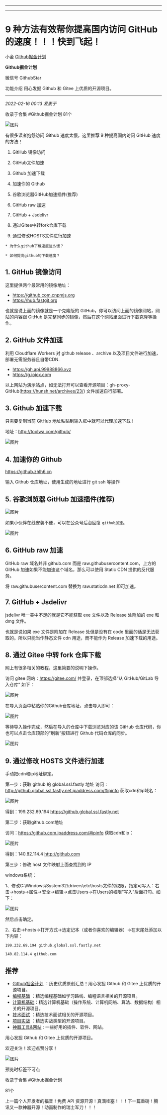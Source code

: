 ----------------------------------------
----------------------------------------
#  9 种方法有效帮你提高国内访问 GitHub 的速度！！！快到飞起！

小金  [ Github掘金计划 ](javascript:void\(0\);)

**Github掘金计划** ![]()

微信号 GithubStar

功能介绍 用心发掘 Github 和 Gitee 上优质的开源项目。

____

_2022-02-16 00:13_ _发表于_

收录于合集 #Github掘金计划 81个

![图片](https://mmbiz.qpic.cn/mmbiz_png/nDMNE6lrvW4libMefotSbOWecVUbpoT1a5zmwPSc7U9xBfjungT2ZNgK3Zapx4pzQ8MtAYER7DR7aodUjFdWmkA/640?wx_fmt=png&wxfrom=5&wx_lazy=1&wx_co=1)

有很多读者抱怨访问 Github 速度太慢，这里推荐 9 种提高国内访问 GitHub 速度的方法！

  1. GitHub 镜像访问

  2. GitHub文件加速

  3. Github 加速下载

  4. 加速你的 Github

  5. 谷歌浏览器GitHub加速插件(推荐)

  6. GitHub raw 加速

  7. GitHub + Jsdelivr

  8. 通过Gitee中转fork仓库下载

  9. 通过修改HOSTS文件进行加速

    * 为什么github下载速度这么慢？

    * 如何提高github的下载速度？

## 1\. GitHub 镜像访问

这里提供两个最常用的镜像地址：

  * https://github.com.cnpmjs.org
  * https://hub.fastgit.org

也就是说上面的镜像就是一个克隆版的 GitHub，你可以访问上面的镜像网站，网站的内容跟 GitHub
是完整同步的镜像，然后在这个网站里面进行下载克隆等操作。

## 2\. GitHub 文件加速

利用 Cloudflare Workers 对 github release 、archive 以及项目文件进行加速，部署无需服务器且自带CDN.

  * https://gh.api.99988866.xyz
  * https://g.ioiox.com

以上网站为演示站点，如无法打开可以查看开源项目：gh-proxy-GitHub(https://hunsh.net/archives/23/)
文件加速自行部署。

## 3\. Github 加速下载

只需要复制当前 GitHub 地址粘贴到输入框中就可以代理加速下载！

地址：http://toolwa.com/github/

![图片](https://mmbiz.qpic.cn/mmbiz_png/GvtDGKK4uYmeqBccLr115S050lmxWjKicVWR02BChxpQGk0iba0gaNCicFugwVPkkfpQJ6q8zKXq4zFMZ0QCCjtibg/640?wx_fmt=png)

## 4\. 加速你的 Github

https://github.zhlh6.cn

输入 Github 仓库地址，使用生成的地址进行 git ssh 等操作

## 5\. 谷歌浏览器 GitHub 加速插件(推荐)

![图片](https://mmbiz.qpic.cn/mmbiz_png/GvtDGKK4uYmeqBccLr115S050lmxWjKicPLvib9PT9IBqgibZ7K5NU76sLHawg7icAXG4tL7Y6tnxr0tNDRL3DxNuQ/640?wx_fmt=png)

如果小伙伴在线安装不便，可以在公众号后台回复 `github加速`。

![图片](https://mmbiz.qpic.cn/mmbiz_png/GvtDGKK4uYmeqBccLr115S050lmxWjKicEvDG1OiaicqMWf7zleEye7XhzsLMYhb2gNLqSzxhxfoImOZAdqKWibFbQ/640?wx_fmt=png)

## 6\. GitHub raw 加速

GitHub raw 域名并非 github.com 而是 raw.githubusercontent.com，上方的 GitHub
加速如果不能加速这个域名，那么可以使用 Static CDN 提供的反代服务。

将 raw.githubusercontent.com 替换为 raw.staticdn.net 即可加速。

## 7\. GitHub + Jsdelivr

jsdelivr 唯一美中不足的就是它不能获取 exe 文件以及 Release 处附加的 exe 和 dmg 文件。

也就是说如果 exe 文件是附加在 Release 处但是没有在 code 里面的话是无法获取的。所以只能当作静态文件 cdn 用途，而不能作为
Release 加速下载的用途。

## 8\. 通过 Gitee 中转 fork 仓库下载

网上有很多相关的教程，这里简要的说明下操作。

访问 gitee 网站：https://gitee.com/ 并登录，在顶部选择“从 GitHub/GitLab 导入仓库” 如下：

![图片](https://mmbiz.qpic.cn/mmbiz_png/GvtDGKK4uYmeqBccLr115S050lmxWjKicYOKM3oFIz8jHcLyjrZia6HfCLByttsZoTGXECpnjgPkV59lRja3PG5w/640?wx_fmt=png)

在导入页面中粘贴你的Github仓库地址，点击导入即可：

![图片](https://mmbiz.qpic.cn/mmbiz_png/GvtDGKK4uYmeqBccLr115S050lmxWjKicq0ib67TiaNibyltyACtyDMofPLdbPwJGSncXnAfckhyO53z3LYMSo3vNA/640?wx_fmt=png)

等待导入操作完成，然后在导入的仓库中下载浏览对应的该 GitHub 仓库代码，你也可以点击仓库顶部的“刷新”按钮进行 Github 代码仓库的同步。

![图片](https://mmbiz.qpic.cn/mmbiz_png/GvtDGKK4uYmeqBccLr115S050lmxWjKicKKCk3r8lfCYciaRAcYqLYLBM3akDh3ZeVrBqUib8mlhofgzErY6DWwlQ/640?wx_fmt=png)

## 9\. 通过修改 HOSTS 文件进行加速

手动把cdn和ip地址绑定。

第一步：获取 github 的 global.ssl.fastly 地址
访问：http://github.global.ssl.fastly.net.ipaddress.com/#ipinfo 获取cdn和ip域名：

![图片](https://mmbiz.qpic.cn/mmbiz_png/GvtDGKK4uYmeqBccLr115S050lmxWjKicYdJmlF2SdWae3o9XHa2TX2zAZkicJWaTLWcSwQtj99WrGwOHxNwSibgQ/640?wx_fmt=png)

得到：199.232.69.194 https://github.global.ssl.fastly.net

第二步：获取github.com地址

访问：https://github.com.ipaddress.com/#ipinfo 获取cdn和ip：

![图片](https://mmbiz.qpic.cn/mmbiz_png/GvtDGKK4uYmeqBccLr115S050lmxWjKicnJyVGd3CaPxytiaB5AjvDschf0sJ3KhJibenSTR4cqPMgzicNRFCMJAdw/640?wx_fmt=png)

得到：140.82.114.4 http://github.com

第三步：修改 host 文件映射上面查找到的 IP

windows系统：

1、修改C:\Windows\System32\drivers\etc\hosts文件的权限，指定可写入：右击->hosts->属性->安全->编辑->点击Users->在Users的权限“写入”后面打勾。如下：

![图片](https://mmbiz.qpic.cn/mmbiz_png/GvtDGKK4uYmeqBccLr115S050lmxWjKic9EyIahTVZxQGL4BGYJ0kRibO9HutTAA7DFRmOZI9HINiaZS13SNMPa3Q/640?wx_fmt=png)

然后点击确定。

2、右击->hosts->打开方式->选定记本（或者你喜欢的编辑器）->在末尾处添加以下内容：

    
    
    199.232.69.194 github.global.ssl.fastly.net  
      
    140.82.114.4 github.com

## 推荐

  * [Github掘金计划](https://mp.weixin.qq.com/mp/appmsgalbum?__biz=MzIwNDgzMzI3Mg==&action=getalbum&album_id=1571213952619954180#wechat_redirect) ：历史优质原创汇总！用心发掘 Github 和 Gitee 上优质的开源项目。
  * [编程基础](https://mp.weixin.qq.com/mp/appmsgalbum?action=getalbum&album_id=1632585323454971905&__biz=MzIwNDgzMzI3Mg==#wechat_redirect) ：精选编程基础如学习路线、编程语言相关的开源项目。
  * [计算机基础](https://mp.weixin.qq.com/mp/appmsgalbum?action=getalbum&album_id=1635325633234780161&__biz=MzIwNDgzMzI3Mg==#wechat_redirect)：精选计算机基础（操作系统、计算机网络、算法、数据结构）相关的开源项目。
  * [技术面试](https://mp.weixin.qq.com/mp/appmsgalbum?action=getalbum&album_id=1632589980491366403&__biz=MzIwNDgzMzI3Mg==#wechat_redirect) ：精选技术面试相关的开源项目。
  * [项目实战](https://mp.weixin.qq.com/mp/appmsgalbum?action=getalbum&album_id=1632590550748938241&__biz=MzIwNDgzMzI3Mg==#wechat_redirect) ：精选实战类型的开源项目。
  * [神器工具&网站](https://mp.weixin.qq.com/mp/appmsgalbum?__biz=MzIwNDgzMzI3Mg==&action=getalbum&album_id=1692140336665378820#wechat_redirect) : 一些好用的插件、软件、网站。

  

用心发掘 Github 和 Gitee 上优质的开源项目。

欢迎关注！欢迎点赞分享！

![图片](https://mmbiz.qpic.cn/mmbiz_jpg/BcyAypujBVZqeicvzhcGl7FLyAw3Xsu2POdZOiaPnQXryMp8gyzkcKF4NGgOydQcCWhicNREhf8fQ1euq2lTzhrtA/640?wx_fmt=jpeg)

预览时标签不可点

收录于合集 #Github掘金计划

81个

上一篇个人开发者的福音！免费 API 资源开源！真滴哇塞！！！下一篇重磅！腾讯又一款神器开源！动画制作的瑞士军刀！！！

